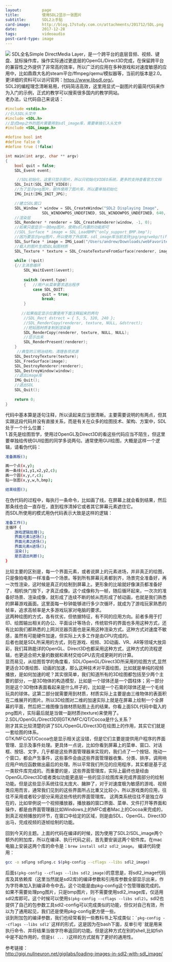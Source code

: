 ```yaml
---
layout:         page
title:          使用SDL2显示一张图片
subtitle:       SDL2上手贴
card-image:     http://blog.17study.com.cn/attachments/201712/SDL.png
date:           2017-12-28
tags:           videoaudio
post-card-type: image
---
```

![](http://blog.17study.com.cn/attachments/201712/SDL.png)
SDL全名Simple DirectMedia Layer，是一个跨平台的底层音频、视频、键盘、鼠标操作库，操作实际通过更底层的OpenGL/Direct3D完成，在保留跨平台的兼容性之外提供了非常高的效率，所以广泛的应用在多种游戏和对速度敏感的应用中，比如鼎鼎大名的steam平台/ffmpeg/qemu/模拟器等，当前的版本是2.0。更详细的资料可以访问官网：<https://www.libsdl.org/>。  
SDL2的编程理念清晰易用，代码简洁高效，这里用显式一副图片的最简代码来作为入门的示例，正式的教学可以搜索很多国内的教学网站。  
老办法，让代码自己来说话：  
```c
#include <stdio.h>
//引入SDL头文件
#include <SDL.h>        
//显式bmp之外的图片需要用到sdl_image库，需要单独引入头文件
#include <SDL_image.h>

#define bool int
#define false 0
#define true (!false)

int main(int argc, char ** argv)
{
    bool quit = false;
    SDL_Event event;

	 //SDL初始化，这里只显示图片，所以只初始化VIDEO系统，更多的支持查看官方文档
    SDL_Init(SDL_INIT_VIDEO);
	//为了显示png图片，额外使用了图片库，所以要单独初始化
	IMG_Init(IMG_INIT_JPG); 

	//建立SDL窗口
    SDL_Window * window = SDL_CreateWindow("SDL2 Displaying Image",
    			SDL_WINDOWPOS_UNDEFINED, SDL_WINDOWPOS_UNDEFINED, 640, 480, 0);
 	//渲染层
    SDL_Renderer * renderer = SDL_CreateRenderer(window, -1, 0);
	//如果只是显示一张bmp图片，使用sdl内置的功能即可
    //SDL_Surface * image = SDL_LoadBMP("only_support_BMP.bmp");
	//因为要显示png图片，所以使用了外部库，sdl_image库当前支持jpg/png/webp/tiff图片格式
	SDL_Surface * image = IMG_Load("/Users/andrew/Downloads/webFavorite/3481980_orig.png");
	//载入的图片生成SDL贴图材质
    SDL_Texture * texture = SDL_CreateTextureFromSurface(renderer, image);
 
    while (!quit)
    {//主消息循环
        SDL_WaitEvent(&event);
 
        switch (event.type)
        {	//用户从菜单要求退出程序
            case SDL_QUIT:
                quit = true;
                break;
        }
 
 	   //如果指定显示位置使用下面注释起来的两句
        //SDL_Rect dstrect = { 5, 5, 320, 240 };
        //SDL_RenderCopy(renderer, texture, NULL, &dstrect);
		//把贴图材质复制到渲染器
        SDL_RenderCopy(renderer, texture, NULL, NULL);
		//显示出来
        SDL_RenderPresent(renderer);
    }
	 //典型的三明治结构，清理各项资源
    SDL_DestroyTexture(texture);
    SDL_FreeSurface(image);
    SDL_DestroyRenderer(renderer);
    SDL_DestroyWindow(window);
 	//退出image库
 	IMG_Quit();
	//退出SDL
    SDL_Quit();
 
    return 0;
}
```
代码中基本算是逐句注释，所以读起来应当很清晰。主要需要说明的有两点，但其实跟这段代码并没有直接关系，而是有关在众多的绘图技术、架构、方案中，SDL处于一个什么位置：  
1.首先是绘图哲学，使用过OpenGL及Direct3D的看这些代码应当不陌生，但这里要单独给传统GUI绘图的同学多说两句。通常使用GUI绘图，大概是这样一个逻辑，请看伪代码：
```bash
准备画板();

画一个点(x,y);
画一条线(x1,y1,x2,y2,c);
画一个圆(x,y,r,c);
贴一张图(x,y,w,h,bmp);

结束绘图();
```
在伪代码的过程中，每执行一条命令，比如画了线，在屏幕上就会看到结果，然后那条线也会一直存在，直到程序清掉它或者其它屏幕元素遮住它。  
而SDL所使用的模式用伪代码表示大致是这样的逻辑：
```bash
准备工作();
主循环 {
	游戏逻辑处理();
	界面元素1进场();
	界面元素2进场();
	界面元素n进场();
	渲染();
	是否退出判断();
}
```
比较主要的区别是，每一个界面元素，或者说屏上的元素进场，并非真正的绘图，只是像拍电影一样准备一个场景。等到所有屏幕元素都到齐，场景完全准备好，再一次性渲染，这时候是真正的绘制到屏幕上。更形象的比喻就好像演员都准备好了，相机快门按下，才真正成像。这个成像称为一帧，随后循环起来，一次次的准备好场景、渲染成像，就形成了连续不断的帧从而形成了帧动画，也就是我们熟悉的屏幕游戏画面。这里面每一秒钟能够进行多少次循环，就成为了游戏玩家熟悉的帧率，追求高帧率是大多游戏玩家对电脑的要求。  
这两种绘图的方式，各有优劣，但依据特征，有不同的应用方向。前者多用于打印、绘图输出相关的办公、平面设计等场合，传统软件的界面也多用这种方式，还有比如我们都熟悉的上网浏览器页面也是采用这种渲染方式。这种方式对速度不敏感，虽然有可能硬件加速，但实际上大多工作是由CPU完成的。  
后者也就是SDL所采用的方式，则在游戏、视频、3D动画、VR、AR等领域大放异彩，我们耳熟能详的OpenGL、Direct3D也都采用这种方式，这种方式的流程逻辑，也更适合把大量的数据和素材交给GPU去完成更耗时的计算。  
显而易见，从绘图哲学的角度看，SDL/OpenGL/Direct3D所采用的绘图方式,显然更适合3D类绘图、动画的加速，那么这种技术对平面绘图，比如就是单纯的视频播放，是如何加速的呢？其实很简单，我们知道所有的3D绘图都包括至少两个主要的部分，一是3D物体的构造模型，比如是一个球体还是一个圆柱体；另一部分则是这个3D物体表面看起来是什么样子的，比如是一个石膏的球体还是一个毛绒玩具的球体。这第二部分就需要用到材质，材质实际上主要是由三维物体的表面积在二维展开的图片。所以3D绘图对二维的加速实际上就是在屏幕上绘制一个全屏幕的平面，然后把二维图像当做材质贴图上去的结果。你看上面SDL代码中载入的png图片，实际最后就是当做一副材质(texture)来使用了。  
2.SDL/OpenGL/Direct3D同GTK/MFC/QT/Cocoa是什么关系？  
刚才其实比较清楚的讲了SDL/OpenGL/Direct3D在绘图上的作用，其实它们就是一套绘图的体系。  
GTK/MFC/QT/Cocoa也是显示相关这没错，但是它们主要是提供用户程序的界面管理、显示及事件处理。更具体一点说，比如你看到屏幕上的菜单、窗口、对话框、按钮、文字，几乎都是这些界面管理器来实现的，我们点了一个按钮、拖动一个窗口，都会产生事件，这些事件会由这些界面管理器收集、分类、排序，调用响应用户响应函数做出最后的处理。所以平常我们所见的应用程序，其实都是基于这一类软件库完成的。而重要的是，这些界面管理库，实际上最终也是经由OpenGL/Direct3D或者类似功能更底层一些的显示绘图库来完成界面部分的绘制功能。但是这些显示系统往往太庞大、臃肿了，对于对速度极为敏感的游戏、视频类应用而言，通常我们见到的这些界面所占比重又比较小，所以游戏类的应用，往往不采用或者较少部分采用这些传统的界面管理库。
这两类系统往往不是独立存在的，比如举例说一个视频播放器，播放器的窗口界面、菜单、文件打开等界面和操作，都是由界面管理器比如Windows上的MFC或者Mac上的Cocoa来完成的，到真正视频播放的环节，在窗口中给定的区域，则是由SDL、OpenGL、Direct3D出马，完成视频的逐帧绘制的功能。  

回到今天的主题。上面的代码在编译的时候，因为使用了SDL2/SDL_image两个额外的附加库，所以在编译、执行代码之前，首先要安装这两个软件库。在mac电脑上安装这两个库的命令是：`brew install sdl2 sdl2_image`。
编译代码使用：
```bash
gcc -o sdlpng sdlpng.c $(pkg-config --cflags --libs sdl2_image)
```
后面`$(pkg-config --cflags --libs sdl2_image)`的意思是，将sdl2_image代码库及其依赖库（这里当然就是sdl2库)的编译参数和引用库参数全部显示出来，作为字符串加入到编译命令中去。这个功能是由pkg-config这个包管理器完成的。如果不需要处理png图片，只是bmp图片，则不需要使用sdl2_image库，仅适用sdl2库即可。这个时候可以使用`$(pkg-config --cflags --libs sdl2)`。sdl2也提供了自己的包参数工具sdl2-config可以完成类似的功能，但仅对自己有效，所以为了通用起见，我们还是使用pkg-config更方便一些。  
谈到附加包的编译参数，我们也经常看到一些教科书上写成类似：`` `pkg-config --cflags --libs sdl2` ``这样的形式，这是因为在bash下面，反单引号`` ` ``就是用来执行命令、并将结果当做字符串返回的功能。但是这种方式在别的shell,比如fish中是不起作用的，但是`$( ... )`这样的方式就有了更好的通用性。  



参考链接：  
<http://gigi.nullneuron.net/gigilabs/loading-images-in-sdl2-with-sdl_image/>
